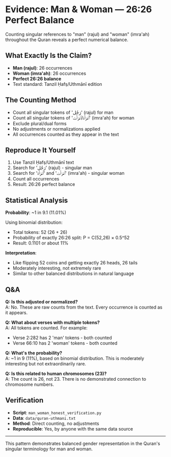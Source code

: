 # Evidence: Man & Woman — 26:26 Perfect Balance

Counting singular references to "man" (rajul) and "woman" (imra'ah) throughout the Quran reveals a perfect numerical balance.

## What Exactly Is the Claim?

- **Man (rajul)**: 26 occurrences
- **Woman (imra'ah)**: 26 occurrences
- **Perfect 26:26 balance**
- Text standard: Tanzil Ḥafṣ/Uthmānī edition

## The Counting Method

- Count all singular tokens of 'رَجُل' (rajul) for man
- Count all singular tokens of 'ٱمْرَأَة/ٱمْرَأَت' (imra'ah) for woman
- Exclude plural/dual forms
- No adjustments or normalizations applied
- All occurrences counted as they appear in the text

## Reproduce It Yourself

1. Use Tanzil Ḥafṣ/Uthmānī text
2. Search for 'رَجُل' (rajul) - singular man
3. Search for 'ٱمْرَأَة' and 'ٱمْرَأَت' (imra'ah) - singular woman
4. Count all occurrences
5. Result: 26:26 perfect balance

## Statistical Analysis

**Probability**: ~1 in 9.1 (11.01%)

Using binomial distribution:

- Total tokens: 52 (26 + 26)
- Probability of exactly 26:26 split: P = C(52,26) × 0.5^52
- Result: 0.1101 or about 11%

**Interpretation**:

- Like flipping 52 coins and getting exactly 26 heads, 26 tails
- Moderately interesting, not extremely rare
- Similar to other balanced distributions in natural language

## Q&A

**Q: Is this adjusted or normalized?**  
A: No. These are raw counts from the text. Every occurrence is counted as it appears.

**Q: What about verses with multiple tokens?**  
A: All tokens are counted. For example:

- Verse 2:282 has 2 'man' tokens - both counted
- Verse 66:10 has 2 'woman' tokens - both counted

**Q: What's the probability?**  
A: ~1 in 9 (11%), based on binomial distribution. This is moderately interesting but not extraordinarily rare.

**Q: Is this related to human chromosomes (23)?**  
A: The count is 26, not 23. There is no demonstrated connection to chromosome numbers.

## Verification

- **Script**: `man_woman_honest_verification.py`
- **Data**: `data/quran-uthmani.txt`
- **Method**: Direct counting, no adjustments
- **Reproducible**: Yes, by anyone with the same data source

---

This pattern demonstrates balanced gender representation in the Quran's singular terminology for man and woman.
